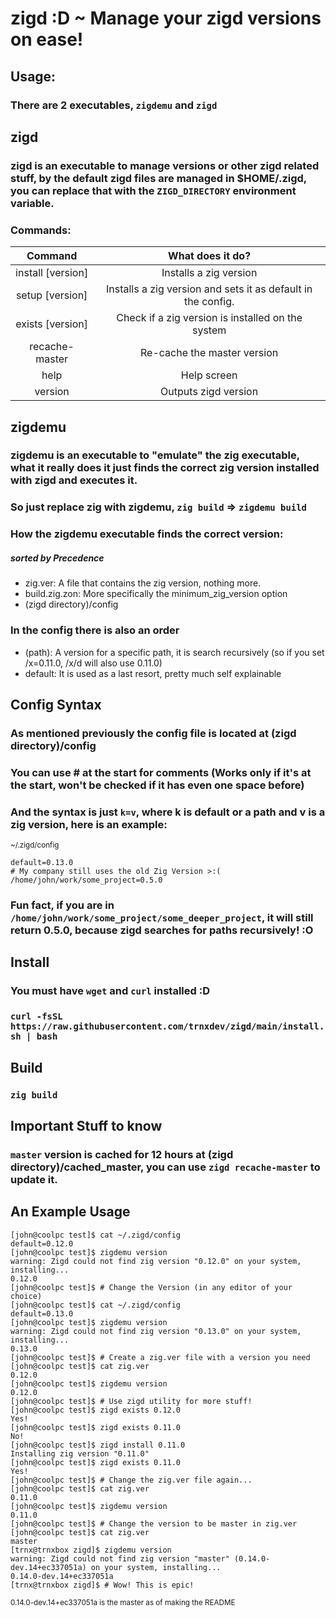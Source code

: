 # zigd :D ~ Manage your zigd versions on ease!

## Usage: 
### There are 2 executables, `zigdemu` and `zigd`

## zigd

### zigd is an executable to manage versions or other zigd related stuff, by the default zigd files are managed in $HOME/.zigd, you can replace that with the `ZIGD_DIRECTORY` environment variable.

### Commands:

| Command           | What does it do?                                             |
| :---------------: | :----------------------------------------------------------: |
| install [version] | Installs a zig version                                       |
| setup [version]   | Installs a zig version and sets it as default in the config. |
| exists [version]  | Check if a zig version is installed on the system            |
| recache-master    | Re-cache the master version                                  |
| help              | Help screen                                                  |
| version           | Outputs zigd version                                         |
 
## zigdemu

### zigdemu is an executable to "emulate" the zig executable, what it really does it just finds the correct zig version installed with zigd and executes it.
### So just replace zig with zigdemu, `zig build` => `zigdemu build`

### How the zigdemu executable finds the correct version:
##### sorted by Precedence

- zig.ver: A file that contains the zig version, nothing more.
- build.zig.zon: More specifically the minimum_zig_version option
- (zigd directory)/config

### In the config there is also an order

- (path): A version for a specific path, it is search recursively (so if you set /x=0.11.0, /x/d will also use 0.11.0)
- default: It is used as a last resort, pretty much self explainable

## Config Syntax

### As mentioned previously the config file is located at (zigd directory)/config

### You can use # at the start for comments (Works only if it's at the start, won't be checked if it has even one space before)

### And the syntax is just ``k=v``, where k is default or a path and v is a zig version, here is an example:

<sub>~/.zigd/config</sub>
```
default=0.13.0
# My company still uses the old Zig Version >:(
/home/john/work/some_project=0.5.0
```

### Fun fact, if you are in `/home/john/work/some_project/some_deeper_project`, it will still return 0.5.0, because zigd searches for paths recursively! :O 

## Install

### You must have `wget` and `curl` installed :D
### `curl -fsSL https://raw.githubusercontent.com/trnxdev/zigd/main/install.sh | bash`

## Build

### `zig build`

## Important Stuff to know

### `master` version is cached for 12 hours at (zigd directory)/cached_master, you can use `zigd recache-master` to update it.

## An Example Usage

```
[john@coolpc test]$ cat ~/.zigd/config 
default=0.12.0
[john@coolpc test]$ zigdemu version
warning: Zigd could not find zig version "0.12.0" on your system, installing...
0.12.0
[john@coolpc test]$ # Change the Version (in any editor of your choice)
[john@coolpc test]$ cat ~/.zigd/config 
default=0.13.0
[john@coolpc test]$ zigdemu version
warning: Zigd could not find zig version "0.13.0" on your system, installing...
0.13.0
[john@coolpc test]$ # Create a zig.ver file with a version you need
[john@coolpc test]$ cat zig.ver
0.12.0
[john@coolpc test]$ zigdemu version
0.12.0
[john@coolpc test]$ # Use zigd utility for more stuff!
[john@coolpc test]$ zigd exists 0.12.0
Yes!
[john@coolpc test]$ zigd exists 0.11.0
No!
[john@coolpc test]$ zigd install 0.11.0
Installing zig version "0.11.0"
[john@coolpc test]$ zigd exists 0.11.0
Yes!
[john@coolpc test]$ # Change the zig.ver file again...
[john@coolpc test]$ cat zig.ver
0.11.0
[john@coolpc test]$ zigdemu version
0.11.0
[john@coolpc test]$ # Change the version to be master in zig.ver
[john@coolpc test]$ cat zig.ver
master
[trnx@trnxbox zigd]$ zigdemu version
warning: Zigd could not find zig version "master" (0.14.0-dev.14+ec337051a) on your system, installing...
0.14.0-dev.14+ec337051a
[trnx@trnxbox zigd]$ # Wow! This is epic!
```
<sub>0.14.0-dev.14+ec337051a is the master as of making the README</sub>